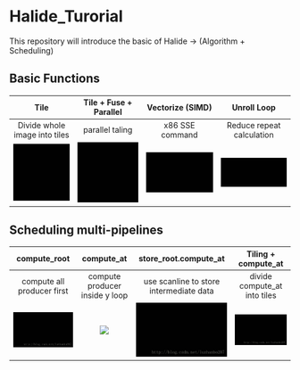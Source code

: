 # Halide_Turorial
This repository will introduce the basic of Halide -> (Algorithm + Scheduling)

## Basic Functions

Tile             |   Tile + Fuse + Parallel | Vectorize (SIMD) |  Unroll Loop
:-------------------------:|:-------------------------: |:-------------------------: |:-------------------------:
Divide whole image into tiles|  parallel taling |   x86 SSE command |  Reduce repeat calculation
![](./figures/tile.gif?raw=true)  | ![](./figures/tile_parallel.gif?raw=true) | ![](./figures/vectorize.gif?raw=true) |  ![](./figures/unroll.gif?raw=true)


## Scheduling multi-pipelines



compute_root             |   compute_at | store_root.compute_at |  Tiling + compute_at
:-------------------------:|:-------------------------: |:-------------------------: |:-------------------------:
compute all producer first|  compute producer inside y loop |   use scanline to store intermediate data |  divide compute_at into tiles
![](./figures/compute_root.gif?raw=true)  | ![](./figures/computer_at.gif?raw=true) | ![](./figures/root_at.gif?raw=true) |  ![](./figures/tile_at.gif?raw=true)








  
